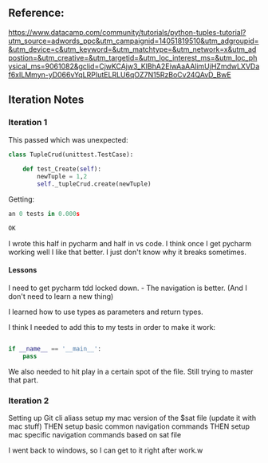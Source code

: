    ## Reference:
https://www.datacamp.com/community/tutorials/python-tuples-tutorial?utm_source=adwords_ppc&utm_campaignid=14051819510&utm_adgroupid=&utm_device=c&utm_keyword=&utm_matchtype=&utm_network=x&utm_adpostion=&utm_creative=&utm_targetid=&utm_loc_interest_ms=&utm_loc_physical_ms=9061082&gclid=CjwKCAjw3_KIBhA2EiwAaAAlimUjHZmdwLXVDaf6xILMmyn-yD066vYqLRPIutELRLU6qOZ7N15RzBoCv24QAvD_BwE




## Iteration Notes

### Iteration 1

This passed which was unexpected:
```python
class TupleCrud(unittest.TestCase):
    
    def test_Create(self):
        newTuple = 1,2
        self._tupleCrud.create(newTuple)
```

Getting:

```python
an 0 tests in 0.000s

OK
```

I wrote this half in pycharm and half in vs code. I think once I get pycharm working well I like that better. I just don't know why it breaks sometimes.

#### Lessons

I need to get pycharm tdd locked down.
    - The navigation is better. (And I don't need to learn a new thing)

I learned how to use types as parameters and return types.

I think I needed to add this to my tests in order to make it work:
```python

if __name__ == '__main__':
    pass
```

We also needed to hit play in a certain spot of the file. Still trying to master that part.

### Iteration 2

Setting up Git cli aliass
<NA> setup my mac version of the $sat file (update it with mac stuff)
THEN
setup basic common navigation commands
THEN
setup mac specific navigation commands based on sat file

I went back to windows, so I can get to it right after work.w